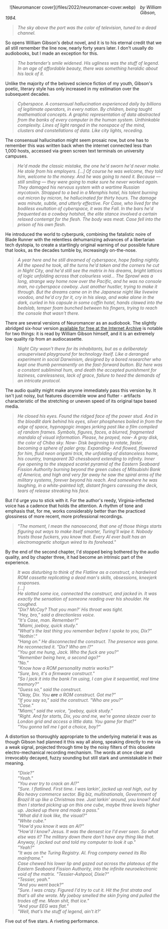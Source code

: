 <!--
.. title: Neuromancer
.. slug: neuromancer
.. date: 2022-09-19 11:22:12 UTC-05:00
.. tags: media,book,novel,audiobook,science-fiction,cyberpunk
-->

<span style="float: left; padding: 1em;">
![Neuromancer cover](/files/2022/neuromancer-cover.webp)
</span>

*by William Gibson, 1984.*


> *The sky above the port was the color of television, tuned to a dead channel.*

So opens William Gibson's debut novel, and it is to his eternal credit that we
all still remember the line now, nearly forty years later. I don't usually do
audiobooks, but I made an exception for this.

> *The bartender’s smile widened. His ugliness was the stuff of legend. In an
> age of affordable beauty, there was something heraldic about his lack of it.*

Unlike the majority of the beloved science fiction of my youth, Gibson's
poetic, literary style has only increased in my estimation over the subsequent
decades.

> *Cyberspace. A consensual hallucination experienced daily by billions of
> legitimate operators, in every nation. By children, being taught mathematical
> concepts. A graphic representation of data abstracted from the banks of every
> computer in the human system. Unthinkable complexity. Lines of light ranged
> in the nonspace of the mind, clusters and constellations of data. Like city
> lights, receding.*

The consensual hallucination might seem prosaic now, but one has to remember
this was written back when the internet connected less than 1,000 hosts,
accessed via green screen text terminals on university campuses.

> *He'd made the classic mistake, the one he'd sworn he'd never make. He stole
> from his employers. [...] Of course he was welcome, they told him, welcome
> to the money. And he was going to need it. Because &mdash; still smiling
> &mdash; they were going to make sure he never worked again. They damaged his
> nervous system with a wartime Russian mycotoxin. Strapped to a bed in a
> Memphis hotel, his talent burning out micron by micron, he hallucinated for
> thirty hours. The damage was minute, subtle, and utterly effective. For Case,
> who lived for the bodiless exultation of cyberspace, it was the Fall. In the
> bars he'd frequented as a cowboy hotshot, the elite stance involved a certain
> relaxed contempt for the flesh. The body was meat. Case fell into the prison
> of his own flesh.*

He introduced the world to cyberpunk, combining the fatalistic noire of Blade
Runner with the relentless dehumanizing advances of a libertarian tech
dystopia, to create a startlingly original warning of our possible future that
looks, as the decades tumble by, increasingly on-the-nose.

> *A year here and he still dreamed of cyberspace, hope fading nightly. All the
> speed he took, all the turns he'd taken and the corners he cut in Night City,
> and he'd still see the matrix in his dreams, bright lattices of logic
> unfolding across that colourless void... The Sprawl was a long, strange way
> home now over the Pacific, and he was no console man, no cyberspace cowboy.
> Just another hustler, trying to make it through. But the dreams came on in
> the Japanese night like livewire voodoo, and he'd cry for it, cry in his
> sleep, and wake alone in the dark, curled in his capsule in some coffin
> hotel, hands clawed into the bedslab, temper foam bunched between his
> fingers, trying to reach the console that wasn't there.*

There are several versions of Neuromancer as an audiobook. The slightly
abridged six-hour version [available for free at the Internet
Archive](https://archive.org/details/NeuromancerReadByWilliamGibson) is notable
for two things: it is read by William Gibson himself, and it is an extremely
low quality rip from an audiocassette.

> *Night City wasn’t there for its inhabitants, but as a deliberately
> unsupervised playground for technology itself. Like a deranged experiment in
> social Darwinism, designed by a bored researcher who kept one thumb
> permanently on the fast-forward button. Biz here was a constant subliminal
> hum, and death the accepted punishment for laziness, carelessness, lack of
> grace, failure to heed the demands of an intricate protocol.*

The audio quality might make anyone immediately pass this version by. It isn't
just noisy, but features discernible wow and flutter - artifacts characteristic
of the stretching or uneven speed of its original tape based media.

> *He closed his eyes. Found the ridged face of the power stud. And in the
> bloodlit dark behind his eyes, silver phosphenes boiled in from the edge of
> space, hypnagogic images jerking past like a film compiled of random frames.
> Symbols, figures, faces, a blurred, fragmented mandala of visual information.
> Please, he prayed, now- A gray disk, the color of Chiba sky. Now- Disk
> beginning to rotate, faster, becoming a sphere of paler gray. Expanding- And
> flowed, flowered for him, fluid neon origami trick, the unfolding of
> distanceless home, his country, transparent 3D chessboard extending to
> infinity. Inner eye opening to the stepped scarlet pyramid of the Eastern
> Seaboard Fission Authority burning beyond the green cubes of Mitsubishi Bank
> of America, and high and very far away he saw the spiral arms of the military
> systems, forever beyond his reach. And somewhere he was laughing, in a
> white-painted loft, distant fingers caressing the deck, tears of release
> streaking his face.*

But I'd urge you to stick with it. For the author's reedy, Virginia-inflected
voice has a cadence that holds the attention. A rhythm of tone and emphasis
that, for me, works considerably better than the practiced glossiness of more
recent, more professional recordings.

> *"The moment, I mean the nanosecond, that one of those things starts figuring
> out ways to make itself smarter, Turing’ll wipe it. Nobody trusts those
> fuckers, you know that. Every AI ever built has an electromagnetic shotgun
> wired to its forehead."*

By the end of the second chapter, I'd stopped being bothered by the audio
quality, and by chapter three, it had become an intrinsic part of the
experience.

> *It was disturbing to think of the Flatline as a construct, a hardwired ROM
> cassette replicating a dead man's skills, obsessions, kneejerk responses.<br />
> [...]<br />
> He slotted some ice, connected the construct, and jacked in.
> It was exactly the sensation of someone reading over his shoulder.
> He coughed.<br />
  "Dix? McCoy? That you man?' His throat was tight.<br />
> "Hey, bro," said a directionless voice.<br />
> "It's Case, man. Remember?"<br />
> "Miami, joeboy, quick study."<br />
> "What's the last thing you remember before I spoke to you, Dix?"<br />
> "Nothin'."<br />
> "Hang on." He disconnected the construct. The presence was gone. He reconnected it. "Dix? Who am I?"<br />
> "You got me hung, Jack. Who the fuck are you?"<br />
> "Remember being here, a second ago?"<br />
> "No."<br />
> "Know how a ROM personality matrix works?"<br />
> "Sure, bro, it's a firmware construct."<br />
> "So I jack it into the bank I'm using, I can give it sequential, real time memory?"<br />
> "Guess so," said the construct.<br />
> "Okay, Dix. You <b>are</b> a ROM construct. Got me?"<br />
> "If you say so," said the construct. "Who are you?"<br />
> "Case."<br />
> "Miami," said the voice, "joeboy, quick study."<br />
> "Right. And for starts, Dix, you and me, we're gonna sleaze over to London grid and access a little data. You game for that?"<br />
> "You gonna tell me I got a choice, boy?"<br />*

A distortion so thoroughly appropriate to the underlying material
it was as though Gibson had planned it this way all along, speaking directly to
me via a weak signal, projected through time by the noisy filters of this
obsolete electro-mechanical recording mechanism. The words at once clear and
irrevocably decayed, fuzzy sounding but still stark and unmistakable in their
meaning.

> *"Dixie?"<br>
> "Yeah."<br>
> "You ever try to crack an AI?"<br>
> "Sure. I flatlined. First time. I was larkin', jacked up real high, out by Rio heavy commerce sector. Big biz, multinationals, Government of Brazil lit up like a Christmas tree. Just larkin' around, you know? And then I started picking up on this one cube, maybe three levels higher up. Jacked up there and made a pass."<br>
> "What did it look like, the visual?"<br>
> "White cube."<br>
> "How'd you know it was an AI?"<br>
> "How'd I know? Jesus. It was the densest ice I'd ever seen. So what else was it? The military down there don't have any thing like that. Anyway, I jacked out and told my computer to look it up."<br>
> "Yeah?"<br>
> "It was on the Turing Registry. AI. Frog company owned its Rio mainframe."<br>
> Case chewed his lower lip and gazed out across the plateaus of the Eastern Seaboard Fission Authority, into the infinite neuroelectronic void of the matrix. "Tessier-Ashpool, Dixie?"<br>
> "Tessier, yeah."<br>
> "And you went back?"<br>
> "Sure. I was crazy. Figured I'd try to cut it. Hit the first strata and that's all she wrote. My joeboy smelled the skin frying and pulled the trodes off me. Mean shit, that ice."<br>
> "And your EEG was flat."<br>
> "Well, that's the stuff of legend, ain't it?'*

Five out of five stars. A riveting performance.

<br style="clear: left" />

